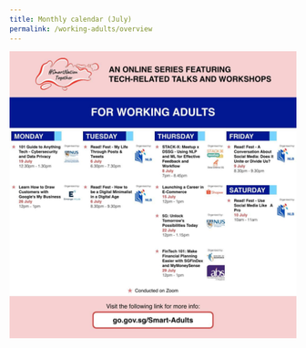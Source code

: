 ```yaml
---
title: Monthly calendar (July)
permalink: /working-adults/overview
---
```

![Alt text for image on Isomer site](/images/WA%20July.jpg)